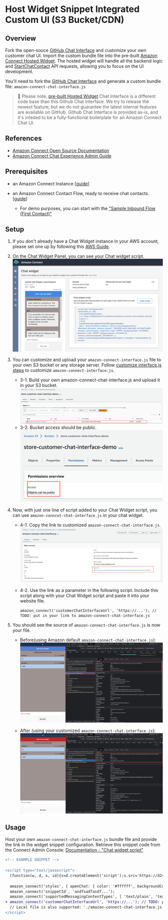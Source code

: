 # Host Widget Snippet Integrated Custom UI (S3 Bucket/CDN)

## Overview

Fork the open-souce [GitHub Chat Interface](https://github.com/amazon-connect/amazon-connect-chat-interface) and customize your own customer chat UI. Import the custom bundle file into the pre-built [Amazon Connect Hosted Widget](https://docs.aws.amazon.com/connect/latest/adminguide/add-chat-to-website.html). The hosted widget will handle all the backend logic and [StartChatContact](https://docs.aws.amazon.com/connect/latest/APIReference/API_StartChatContact.html) API requests, allowing you to focus on the UI development.

You'll need to fork the [GitHub Chat Interface](https://github.com/amazon-connect/amazon-connect-chat-interface) and generate a custom bundle file: `amazon-connect-chat-interface.js`

> 📍 Please note, [pre-built Hosted Widget](https://docs.aws.amazon.com/connect/latest/adminguide/add-chat-to-website.html) Chat Interface is a different code base than this Github Chat Interface. We try to release the newest feature, but we do not guarantee the latest internal features are available on GitHub. Github Chat Interface is provided as-is, and it's inteded to be a fully-functional boilerplate for an Amazon Connect Chat UI.

## References

- [Amazon Connect Open Source Documentation](https://docs.aws.amazon.com/connect/latest/adminguide/download-chat-example.html)
- [Amazon Connect Chat Experience Admin Guide](https://docs.aws.amazon.com/connect/latest/adminguide/add-chat-to-website.html)

## Prerequisites

- an Amazon Connect Instance [[guide](https://docs.aws.amazon.com/connect/latest/adminguide/amazon-connect-instances.html)]

- an Amazon Connect Contact Flow, ready to receive chat contacts. [[guide](https://docs.aws.amazon.com/connect/latest/adminguide/chat.html)]

    - For demo purposes, you can start with the ["Sample Inbound Flow (First Contact)"](https://docs.aws.amazon.com/connect/latest/adminguide/sample-inbound-flow.html)

## Setup
1. If you don't already have a Chat Widget instance in your AWS account, please set one up by following this [AWS Guide](https://docs.aws.amazon.com/connect/latest/adminguide/tutorial1-set-up-your-instance.html).

2. On the Chat Widget Panel, you can see your Chat widget script.
![Alt text](/.github/screenshots/built-in-script-setup-steps-lmaw.jpg)

3. You can customize and upload your `amazon-connect-interface.js` file to your own S3 bucket or any storage server. Follow [customize interface.js steps](https://github.com/amazon-connect/amazon-connect-chat-interface/blob/master/DOCUMENTATION.md#features) to customize `amazon-connect-interface.js`.

    - 3-1. Build your own amazon-connect-chat-interface.js and upload it in your S3 bucket.
    ![Alt text](/.github/screenshots/built-in-script-setup-steps-s3.jpg)
    - 3-2. Bucket access should be public.
    ![Alt text](/.github/screenshots/built-in-script-setup-steps-s3-public.jpg)

4. Now, with just one line of script added to your Chat Widget script, you can use `amazon-conncet-chat-interface.js` in your chat widget.
    - 4-1. Copy the link to customized `amazon-connect-chat-interface.js`.
    ![Alt text](/.github/screenshots/built-in-script-setup-steps-s3-url.jpg)

    - 4-2. Use the link as a parameter in the following script. Include this script along with your Chat Widget script and paste it into your website file.

        ```
        amazon_connect('customerChatInterfaceUrl', 'https://...'); // TODO: put in your link to amazon-connect-chat-interface.js
        ```

5. You should see the source of `amazon-connect-chat-interface.js` is now your file.

    - Before(using Amazon default `amazon-connect-chat-interface.js`):
    ![Alt text](/.github/screenshots/built-in-script-setup-steps-web-resource.jpg)

    - After (using your customized  `amazon-connect-chat-interface.js`):
    ![Alt text](/.github/screenshots/built-in-script-setup-steps-result.jpg)

## Usage

Host your own `amazon-connect-chat-interface.js` bundle file and provide the link in the widget snippet configuration. Retrieve this snippet code from the Connect Admin Console: [Documentation - "Chat widget script"](https://docs.aws.amazon.com/connect/latest/adminguide/add-chat-to-website.html#chat-widget-script)

```diff
<!-- EXAMPLE SNIPPET -->

<script type="text/javascript">
  (function(w, d, x, id){s=d.createElement('script');s.src='https://d2s9x5slbvr0vu.cloudfront.net/amazon-connect-chat-interface-client.js';s.async=1;s.id=id;d.getElementsByTagName('head')[0].appendChild(s);w[x]=w[x]||function(){(w[x].ac=w[x].ac||[]).push(arguments)}})(window, document, 'amazon_connect', 'asdfasdfasdf');

  amazon_connect('styles', { openChat: { color: '#ffffff', backgroundColor: '#07b62a'}, closeChat: { color: '#ffffff', backgroundColor: '#07b62a'} });
  amazon_connect('snippetId', 'asdfsadfasdf...');
  amazon_connect('supportedMessagingContentTypes', [ 'text/plain', 'text/markdown' ]);
+ amazon_connect('customerChatInterfaceUrl', 'https://...'); // TODO: put in your link to amazon-connect-chat-interface.js
  // Local file is also supported: './amazon-connect-chat-interface.js'
</script>
```
